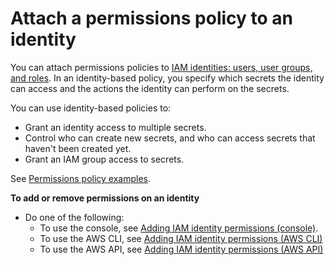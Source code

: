 # Attach a permissions policy to an identity<a name="auth-and-access_iam-policies"></a>

You can attach permissions policies to [IAM identities: users, user groups, and roles](https://docs.aws.amazon.com/IAM/latest/UserGuide/id.html)\. In an identity\-based policy, you specify which secrets the identity can access and the actions the identity can perform on the secrets\. 

You can use identity\-based policies to:
+ Grant an identity access to multiple secrets\.
+ Control who can create new secrets, and who can access secrets that haven't been created yet\.
+ Grant an IAM group access to secrets\.

See [Permissions policy examples](auth-and-access_examples.md)\.

**To add or remove permissions on an identity**
+ Do one of the following:
  + To use the console, see [Adding IAM identity permissions \(console\)](https://docs.aws.amazon.com/IAM/latest/UserGuide/access_policies_manage-attach-detach.html#add-policies-console)\.
  + To use the AWS CLI, see [Adding IAM identity permissions \(AWS CLI\)](https://docs.aws.amazon.com/IAM/latest/UserGuide/access_policies_manage-attach-detach.html#add-policy-cli)
  + To use the AWS API, see [Adding IAM identity permissions \(AWS API\)](https://docs.aws.amazon.com/IAM/latest/UserGuide/access_policies_manage-attach-detach.html#add-policy-api)